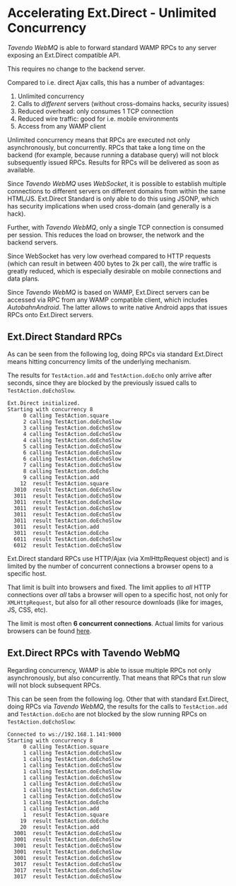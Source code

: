 Accelerating Ext.Direct - Unlimited Concurrency
===============================================

*Tavendo WebMQ* is able to forward standard WAMP RPCs to any server exposing an Ext.Direct compatible API.

This requires no change to the backend server.

Compared to i.e. direct Ajax calls, this has a number of advantages:

 1. Unlimited concurrency
 2. Calls to *different* servers (without cross-domains hacks, security issues)
 3. Reduced overhead: only consumes 1 TCP connection
 4. Reduced wire traffic: good for i.e. mobile environments
 5. Access from any WAMP client

Unlimited concurrency means that RPCs are executed not only asynchronously, but concurrently. RPCs that take a long time on the backend (for example, because running a database query) will not block subsequently issued RPCs. Results for RPCs will be delivered as soon as available.

Since *Tavendo WebMQ* uses *WebSocket*, it is possible to establish multiple connections to different servers on different domains from within the same HTML/JS. Ext.Direct Standard is only able to do this using JSONP, which has security implications when used cross-domain (and generally is a hack).

Further, with *Tavendo WebMQ*, only a single TCP connection is consumed per session. This reduces the load on browser, the network and the backend servers.

Since WebSocket has very low overhead compared to HTTP requests (which can result in between 400 bytes to 2k per call), the wire traffic is greatly reduced, which is especially desirable on mobile connections and data plans.

Since *Tavendo WebMQ* is based on WAMP, Ext.Direct servers can be accessed via RPC from any WAMP compatible client, which includes *AutobahnAndroid*. The latter allows to write native Android apps that issues RPCs onto Ext.Direct servers.


Ext.Direct Standard RPCs
------------------------

As can be seen from the following log, doing RPCs via standard Ext.Direct means hitting concurrency limits of the underlying mechanism.

The results for `TestAction.add` and `TestAction.doEcho` only arrive after seconds, since they are blocked by the previously issued calls to `TestAction.doEchoSlow`.

    Ext.Direct initialized.
    Starting with concurrency 8
         0 calling TestAction.square
         2 calling TestAction.doEchoSlow
         3 calling TestAction.doEchoSlow
         4 calling TestAction.doEchoSlow
         4 calling TestAction.doEchoSlow
         5 calling TestAction.doEchoSlow
         6 calling TestAction.doEchoSlow
         6 calling TestAction.doEchoSlow
         7 calling TestAction.doEchoSlow
         8 calling TestAction.doEcho
         9 calling TestAction.add
        12  result TestAction.square
      3010  result TestAction.doEchoSlow
      3011  result TestAction.doEchoSlow
      3011  result TestAction.doEchoSlow
      3011  result TestAction.doEchoSlow
      3011  result TestAction.doEchoSlow
      3011  result TestAction.doEchoSlow
      3011  result TestAction.add
      3011  result TestAction.doEcho
      6011  result TestAction.doEchoSlow
      6012  result TestAction.doEchoSlow
    
Ext.Direct standard RPCs use HTTP/Ajax (via XmlHttpRequest object) and is limited by the number of concurrent connections a browser opens to a specific host.

That limit is built into browsers and fixed. The limit applies to *all* HTTP connections over *all* tabs a browser will open to a specific host, not only for `XMLHttpRequest`, but also for all other resource downloads (like for images, JS, CSS, etc).

The limit is most often **6 concurrent connections**. Actual limits for various browsers can be found [here](http://www.browserscope.org/?category=network).


Ext.Direct RPCs with Tavendo WebMQ
----------------------------------

Regarding concurrency, WAMP is able to issue multiple RPCs not only asynchronously, but also concurrently. That means that RPCs that run slow will not block subsequent RPCs.

This can be seen from the following log. Other that with standard Ext.Direct, doing RPCs via *Tavendo WebMQ*, the results for the calls to `TestAction.add` and `TestAction.doEcho` are not blocked by the slow running RPCs on `TestAction.doEchoSlow`:

    Connected to ws://192.168.1.141:9000
    Starting with concurrency 8
         0 calling TestAction.square
         1 calling TestAction.doEchoSlow
         1 calling TestAction.doEchoSlow
         1 calling TestAction.doEchoSlow
         1 calling TestAction.doEchoSlow
         1 calling TestAction.doEchoSlow
         1 calling TestAction.doEchoSlow
         1 calling TestAction.doEchoSlow
         1 calling TestAction.doEchoSlow
         1 calling TestAction.doEcho
         1 calling TestAction.add
         1  result TestAction.square
        19  result TestAction.doEcho
        20  result TestAction.add
      3001  result TestAction.doEchoSlow
      3001  result TestAction.doEchoSlow
      3001  result TestAction.doEchoSlow
      3001  result TestAction.doEchoSlow
      3001  result TestAction.doEchoSlow
      3017  result TestAction.doEchoSlow
      3017  result TestAction.doEchoSlow
      3017  result TestAction.doEchoSlow
    

